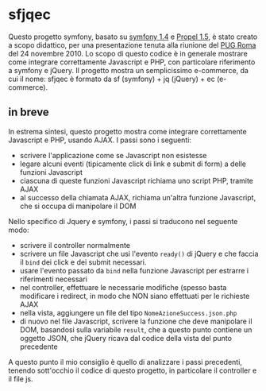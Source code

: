 sfjqec
======

Questo progetto symfony, basato su [symfony 1.4](http://www.symfony-project.org/) e
[Propel 1.5](http://www.propelorm.org/), è stato creato a scopo didattico, per una
presentazione tenuta alla riunione del [PUG Roma](http://roma.grusp.org/) del 24 novembre
2010. Lo scopo di questo codice è in generale mostrare come integrare correttamente
Javascript e PHP, con particolare riferimento a symfony e jQuery.
Il progetto mostra un semplicissimo e-commerce, da cui il nome: sfjqec è formato da
sf (symfony) + jq (jQuery) + ec (e-commerce).

in breve
--------

In estrema sintesi, questo progetto mostra come integrare correttamente Javascript e PHP,
usando AJAX. I passi sono i seguenti:

  * scrivere l'applicazione come se Javascript non esistesse
  * legare alcuni eventi (tipicamente click di link e submit di form) a delle funzioni
    Javascript
  * ciascuna di queste funzioni Javascript richiama uno script PHP, tramite AJAX
  * al successo della chiamata AJAX, richiama un'altra funzione Javascript, che si occupa
    di manipolare il DOM
 
Nello specifico di Jquery e symfony, i passi si traducono nel seguente modo:

  * scrivere il controller normalmente
  * scrivere un file Javascript che usi l'evento `ready()` di jQuery e che faccia il `bind`
    dei click e dei submit necessari.
  * usare l'evento passato da `bind` nella funzione Javascript per estrarre i riferimenti
    necessari
  * nel controller, effettuare le necessarie modifiche (spesso basta modificare i redirect,
    in modo che NON siano effettuati per le richieste AJAX
  * nella vista, aggiungere un file del tipo `NomeAzioneSuccess.json.php`
  * di nuovo nel file Javascript, scrivere la funzione che deve manipolare il DOM,
    basandosi sulla variabile `result`, che a questo punto contiene un oggetto JSON, che
    jQuery ricava dal codice della vista del punto precedente
  
A questo punto il mio consiglio è quello di analizzare i passi precedenti, tenendo
sott'occhio il codice di questo progetto, in particolare il controller e il file js.
